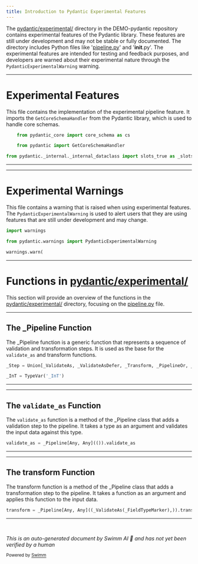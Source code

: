 ```yaml
---
title: Introduction to Pydantic Experimental Features
---
```

The <SwmPath>[pydantic/experimental/](/pydantic/experimental/)</SwmPath> directory in the DEMO-pydantic repository contains experimental features of the Pydantic library. These features are still under development and may not be stable or fully documented. The directory includes Python files like '[pipeline.py](http://pipeline.py)' and '**init**.py'. The experimental features are intended for testing and feedback purposes, and developers are warned about their experimental nature through the <SwmToken path="/pydantic/experimental/__init__.py" pos="5:8:8" line-data="from pydantic.warnings import PydanticExperimentalWarning">`PydanticExperimentalWarning`</SwmToken> warning.

<SwmSnippet path="/pydantic/experimental/pipeline.py" line="20">

---

# Experimental Features

This file contains the implementation of the experimental pipeline feature. It imports the <SwmToken path="/pydantic/experimental/pipeline.py" pos="22:7:7" line-data="    from pydantic import GetCoreSchemaHandler">`GetCoreSchemaHandler`</SwmToken> from the Pydantic library, which is used to handle core schemas.

```python
    from pydantic_core import core_schema as cs

    from pydantic import GetCoreSchemaHandler

from pydantic._internal._internal_dataclass import slots_true as _slots_true
```

---

</SwmSnippet>

<SwmSnippet path="/pydantic/experimental/__init__.py" line="3">

---

# Experimental Warnings

This file contains a warning that is raised when using experimental features. The <SwmToken path="/pydantic/experimental/__init__.py" pos="5:8:8" line-data="from pydantic.warnings import PydanticExperimentalWarning">`PydanticExperimentalWarning`</SwmToken> is used to alert users that they are using features that are still under development and may change.

```python
import warnings

from pydantic.warnings import PydanticExperimentalWarning

warnings.warn(
```

---

</SwmSnippet>

# Functions in <SwmPath>[pydantic/experimental/](/pydantic/experimental/)</SwmPath>

This section will provide an overview of the functions in the <SwmPath>[pydantic/experimental/](/pydantic/experimental/)</SwmPath> directory, focusing on the [pipeline.py](http://pipeline.py) file.

<SwmSnippet path="/pydantic/experimental/pipeline.py" line="113">

---

## The \_Pipeline Function

The \_Pipeline function is a generic function that represents a sequence of validation and transformation steps. It is used as the base for the <SwmToken path="/pydantic/experimental/pipeline.py" pos="356:0:0" line-data="validate_as = _Pipeline[Any, Any](()).validate_as">`validate_as`</SwmToken> and transform functions.

```python
_Step = Union[_ValidateAs, _ValidateAsDefer, _Transform, _PipelineOr, _PipelineAnd, _Constraint]

_InT = TypeVar('_InT')
```

---

</SwmSnippet>

<SwmSnippet path="/pydantic/experimental/pipeline.py" line="356">

---

## The <SwmToken path="/pydantic/experimental/pipeline.py" pos="356:0:0" line-data="validate_as = _Pipeline[Any, Any](()).validate_as">`validate_as`</SwmToken> Function

The <SwmToken path="/pydantic/experimental/pipeline.py" pos="356:0:0" line-data="validate_as = _Pipeline[Any, Any](()).validate_as">`validate_as`</SwmToken> function is a method of the \_Pipeline class that adds a validation step to the pipeline. It takes a type as an argument and validates the input data against this type.

```python
validate_as = _Pipeline[Any, Any](()).validate_as
```

---

</SwmSnippet>

<SwmSnippet path="/pydantic/experimental/pipeline.py" line="358">

---

## The transform Function

The transform function is a method of the \_Pipeline class that adds a transformation step to the pipeline. It takes a function as an argument and applies this function to the input data.

```python
transform = _Pipeline[Any, Any]((_ValidateAs(_FieldTypeMarker),)).transform
```

---

</SwmSnippet>

&nbsp;

*This is an auto-generated document by Swimm AI 🌊 and has not yet been verified by a human*

<SwmMeta version="3.0.0" repo-id="Z2l0aHViJTNBJTNBREVNTy1weWRhbnRpYyUzQSUzQWdpbGFkbmF2b3Q=" repo-name="DEMO-pydantic"><sup>Powered by [Swimm](https://app.swimm.io/)</sup></SwmMeta>
